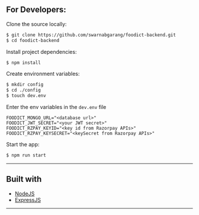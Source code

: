 ## For Developers:

Clone the source locally:

```bash
$ git clone https://github.com/swarnabgarang/foodict-backend.git
$ cd foodict-backend
```

Install project dependencies:

```bash
$ npm install
```

Create environment variables:

```bash
$ mkdir config
$ cd ./config
$ touch dev.env
```

Enter the env variables in the `dev.env` file

```
FOODICT_MONGO_URL="<database url>"
FOODICT_JWT_SECRET="<your JWT secret>"
FOODICT_RZPAY_KEYID="<key id from Razorpay APIs>"
FOODICT_RZPAY_KEYSECRET="<keySecret from Razorpay APIs>"
```

Start the app:

```bash
$ npm run start
```

---

## Built with

-   [NodeJS](https://nodejs.org/en/ "NodeJS")
-   [ExpressJS](https://expressjs.com/ "ExpressJS")

---
